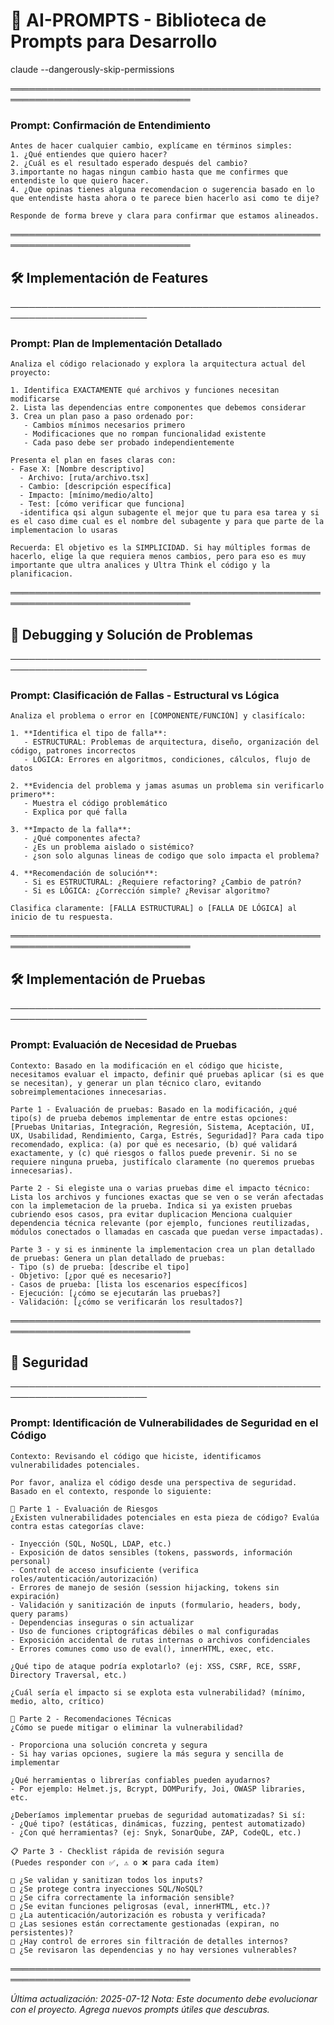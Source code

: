 # 🤖 AI-PROMPTS - Biblioteca de Prompts para Desarrollo

claude --dangerously-skip-permissions

═══════════════════════════════════════════════════════════════════════════════

### Prompt: Confirmación de Entendimiento
```
Antes de hacer cualquier cambio, explícame en términos simples:
1. ¿Qué entiendes que quiero hacer? 
2. ¿Cuál es el resultado esperado después del cambio?
3.importante no hagas ningun cambio hasta que me confirmes que entendiste lo que quiero hacer.
4. ¿Que opinas tienes alguna recomendacion o sugerencia basado en lo que entendiste hasta ahora o te parece bien hacerlo asi como te dije?

Responde de forma breve y clara para confirmar que estamos alineados.

```
═══════════════════════════════════════════════════════════════════════════════

## 🛠️ Implementación de Features

────────────────────────────────────────────────────────────────────────


### Prompt: Plan de Implementación Detallado
```
Analiza el código relacionado y explora la arquitectura actual del proyecto:

1. Identifica EXACTAMENTE qué archivos y funciones necesitan modificarse
2. Lista las dependencias entre componentes que debemos considerar
3. Crea un plan paso a paso ordenado por:
   - Cambios mínimos necesarios primero
   - Modificaciones que no rompan funcionalidad existente
   - Cada paso debe ser probado independientemente

Presenta el plan en fases claras con:
- Fase X: [Nombre descriptivo]
  - Archivo: [ruta/archivo.tsx]
  - Cambio: [descripción específica]
  - Impacto: [mínimo/medio/alto]
  - Test: [cómo verificar que funciona]
  -identifica qsi algun subagente el mejor que tu para esa tarea y si es el caso dime cual es el nombre del subagente y para que parte de la implementacion lo usaras

Recuerda: El objetivo es la SIMPLICIDAD. Si hay múltiples formas de hacerlo, elige la que requiera menos cambios, pero para eso es muy importante que ultra analices y Ultra Think el código y la planificacion.
```


═══════════════════════════════════════════════════════════════════════════════


## 🐛 Debugging y Solución de Problemas

────────────────────────────────────────────────────────────────────────


### Prompt: Clasificación de Fallas - Estructural vs Lógica
```
Analiza el problema o error en [COMPONENTE/FUNCIÓN] y clasifícalo:

1. **Identifica el tipo de falla**:
   - ESTRUCTURAL: Problemas de arquitectura, diseño, organización del código, patrones incorrectos
   - LÓGICA: Errores en algoritmos, condiciones, cálculos, flujo de datos

2. **Evidencia del problema y jamas asumas un problema sin verificarlo primero**:
   - Muestra el código problemático
   - Explica por qué falla

3. **Impacto de la falla**:
   - ¿Qué componentes afecta?
   - ¿Es un problema aislado o sistémico?
   - ¿son solo algunas lineas de codigo que solo impacta el problema?

4. **Recomendación de solución**:
   - Si es ESTRUCTURAL: ¿Requiere refactoring? ¿Cambio de patrón?
   - Si es LÓGICA: ¿Corrección simple? ¿Revisar algoritmo?

Clasifica claramente: [FALLA ESTRUCTURAL] o [FALLA DE LÓGICA] al inicio de tu respuesta.
```
═══════════════════════════════════════════════════════════════════════════════

## 🛠️ Implementación de Pruebas

────────────────────────────────────────────────────────────────────────
### Prompt: Evaluación de Necesidad de Pruebas
```
Contexto: Basado en la modificación en el código que hiciste, necesitamos evaluar el impacto, definir qué pruebas aplicar (si es que se necesitan), y generar un plan técnico claro, evitando sobreimplementaciones innecesarias.

Parte 1 - Evaluación de pruebas: Basado en la modificación, ¿qué tipo(s) de prueba debemos implementar de entre estas opciones: [Pruebas Unitarias, Integración, Regresión, Sistema, Aceptación, UI, UX, Usabilidad, Rendimiento, Carga, Estrés, Seguridad]? Para cada tipo recomendado, explica: (a) por qué es necesario, (b) qué validará exactamente, y (c) qué riesgos o fallos puede prevenir. Si no se requiere ninguna prueba, justifícalo claramente (no queremos pruebas innecesarias).

Parte 2 - Si elegiste una o varias pruebas dime el impacto técnico: Lista los archivos y funciones exactas que se ven o se verán afectadas con la implemetacion de la prueba. Indica si ya existen pruebas cubriendo esos casos, pra evitar duplicacion Menciona cualquier dependencia técnica relevante (por ejemplo, funciones reutilizadas, módulos conectados o llamadas en cascada que puedan verse impactadas).

Parte 3 - y si es inminente la implementacion crea un plan detallado de pruebas: Genera un plan detallado de pruebas:
- Tipo (s) de prueba: [describe el tipo]
- Objetivo: [¿por qué es necesario?]
- Casos de prueba: [lista los escenarios específicos]
- Ejecución: [¿cómo se ejecutarán las pruebas?]
- Validación: [¿cómo se verificarán los resultados?]
```

═══════════════════════════════════════════════════════════════════════════════

## 🔐 Seguridad

────────────────────────────────────────────────────────────────────────

### Prompt: Identificación de Vulnerabilidades de Seguridad en el Código
```
Contexto: Revisando el código que hiciste, identificamos vulnerabilidades potenciales.

Por favor, analiza el código desde una perspectiva de seguridad. Basado en el contexto, responde lo siguiente:

🧠 Parte 1 - Evaluación de Riesgos
¿Existen vulnerabilidades potenciales en esta pieza de código? Evalúa contra estas categorías clave:

- Inyección (SQL, NoSQL, LDAP, etc.)
- Exposición de datos sensibles (tokens, passwords, información personal)
- Control de acceso insuficiente (verifica roles/autenticación/autorización)
- Errores de manejo de sesión (session hijacking, tokens sin expiración)
- Validación y sanitización de inputs (formulario, headers, body, query params)
- Dependencias inseguras o sin actualizar
- Uso de funciones criptográficas débiles o mal configuradas
- Exposición accidental de rutas internas o archivos confidenciales
- Errores comunes como uso de eval(), innerHTML, exec, etc.

¿Qué tipo de ataque podría explotarlo? (ej: XSS, CSRF, RCE, SSRF, Directory Traversal, etc.)

¿Cuál sería el impacto si se explota esta vulnerabilidad? (mínimo, medio, alto, crítico)

🔧 Parte 2 - Recomendaciones Técnicas
¿Cómo se puede mitigar o eliminar la vulnerabilidad?

- Proporciona una solución concreta y segura
- Si hay varias opciones, sugiere la más segura y sencilla de implementar

¿Qué herramientas o librerías confiables pueden ayudarnos?
- Por ejemplo: Helmet.js, Bcrypt, DOMPurify, Joi, OWASP libraries, etc.

¿Deberíamos implementar pruebas de seguridad automatizadas? Si sí:
- ¿Qué tipo? (estáticas, dinámicas, fuzzing, pentest automatizado)
- ¿Con qué herramientas? (ej: Snyk, SonarQube, ZAP, CodeQL, etc.)

📋 Parte 3 - Checklist rápida de revisión segura
(Puedes responder con ✅, ⚠️ o ❌ para cada ítem)

□ ¿Se validan y sanitizan todos los inputs?
□ ¿Se protege contra inyecciones SQL/NoSQL?
□ ¿Se cifra correctamente la información sensible?
□ ¿Se evitan funciones peligrosas (eval, innerHTML, etc.)?
□ ¿La autenticación/autorización es robusta y verificada?
□ ¿Las sesiones están correctamente gestionadas (expiran, no persistentes)?
□ ¿Hay control de errores sin filtración de detalles internos?
□ ¿Se revisaron las dependencias y no hay versiones vulnerables?
```

═══════════════════════════════════════════════════════════════════════════════

*Última actualización: 2025-07-12*
*Nota: Este documento debe evolucionar con el proyecto. Agrega nuevos prompts útiles que descubras.*